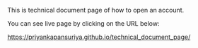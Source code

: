 This is technical document page of how to open an account.

You can see live page by clicking on the URL below:

https://priyankapansuriya.github.io/technical_document_page/
